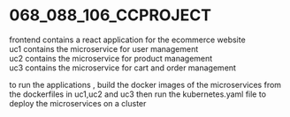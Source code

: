 # 068_088_106_CCPROJECT

frontend contains a react application for the ecommerce website <br/>
uc1 contains the microservice for user management <br/>
uc2 contains the microservice for product management <br/>
uc3 contains the microservice for cart and order management <br/>

to run the applications , build the docker images of the microservices from the dockerfiles in uc1,uc2 and uc3 then run the kubernetes.yaml file to deploy the microservices on a cluster
